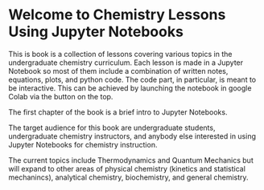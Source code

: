 Welcome to Chemistry Lessons Using Jupyter Notebooks 
============================

This is book is a collection of lessons covering various topics in the undergraduate chemistry curriculum.  Each lesson is made in a Jupyter Notebook so most of them include a combination of written notes, equations, plots, and python code.  The code part, in particular, is meant to be interactive.  This can be achieved by launching the notebook in google Colab via the button on the top.  

The first chapter of the book is a brief intro to Jupyter Notebooks. 

The target audience for this book are undergraduate students, undergraduate chemistry instructors, and anybody else interested in using Jupyter Notebooks for chemistry instruction.

The current topics include Thermodynamics and Quantum Mechanics but will expand to other areas of physical chemistry (kinetics and statistical mechanincs), analytical chemistry, biochemistry, and general chemistry.
